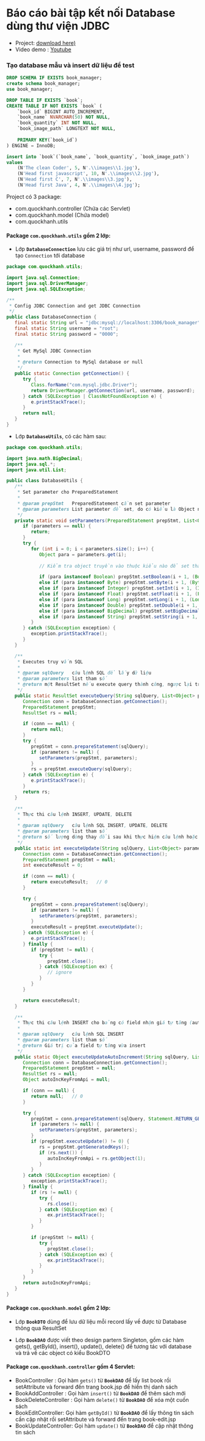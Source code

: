 # Báo cáo bài tập kết nối Database dùng thư viện JDBC

- Project: [download here)](https://raw.githubusercontent.com/quockhanhtn/KShare/master/jdbcConnect18110304.zip)
- Video demo : [Youtube](https://youtu.be/cPW7Sm7l2V4)

### Tạo database mẫu và insert dữ liệu để test

```sql
DROP SCHEMA IF EXISTS book_manager;
create schema book_manager;
use book_manager;

DROP TABLE IF EXISTS `book`;
CREATE TABLE IF NOT EXISTS `book` (
	`book_id` BIGINT AUTO_INCREMENT,
	`book_name` NVARCHAR(50) NOT NULL,
	`book_quantity` INT NOT NULL,
	`book_image_path` LONGTEXT NOT NULL,
    
    PRIMARY KEY(`book_id`)
) ENGINE = InnoDB;

insert into `book`(`book_name`, `book_quantity`, `book_image_path`)
values 
	(N'The clean Coder', 5, N'.\\images\\1.jpg'),
	(N'Head first javascript', 10, N'.\\images\\2.jpg'),
    (N'Head first C', 7, N'.\\images\\3.jpg'),
    (N'Head first Java', 4, N'.\\images\\4.jpg');
```

Project có 3 package:

- com.quockhanh.controller (Chứa các Servlet)
- com.quockhanh.model (Chứa model)
- com.quockhanh.utils
	
#### Package ```com.quockhanh.utils``` gồm 2 lớp:
- Lớp **```DatabaseConnection```** lưu các giá trị như url, username, password để tạo ```Connection``` tới database

```java
package com.quockhanh.utils;

import java.sql.Connection;
import java.sql.DriverManager;
import java.sql.SQLException;

/**
 * Config JDBC Connection and get JDBC Connection
 */
public class DatabaseConnection {
   final static String url = "jdbc:mysql://localhost:3306/book_manager";
   final static String username = "root";
   final static String password = "0000";

   /**
    * Get MySql JDBC Connection
    *
    * @return Connection to MySql database or null
    */
   public static Connection getConnection() {
      try {
         Class.forName("com.mysql.jdbc.Driver");
         return DriverManager.getConnection(url, username, password);
      } catch (SQLException | ClassNotFoundException e) {
         e.printStackTrace();
      }
      return null;
   }
}
```

- Lớp **```DatabaseUtils```**, có các hàm sau:

```java
package com.quockhanh.utils;

import java.math.BigDecimal;
import java.sql.*;
import java.util.List;

public class DatabaseUtils {
   /**
    * Set parameter cho PreparedStatement
    *
    * @param prepStmt   PreparedStatement cần set parameter
    * @param parameters List parameter để set, do có kiểu là Object nên có thể truyền vào nhiều kiểu dữ liệu
    */
   private static void setParameters(PreparedStatement prepStmt, List<Object> parameters) {
      if (parameters == null) {
         return;
      }
      try {
         for (int i = 0; i < parameters.size(); i++) {
            Object para = parameters.get(i);
			
			// Kiểm tra object truyền vào thuộc kiểu nào để set tham số

            if (para instanceof Boolean) prepStmt.setBoolean(i + 1, (Boolean) para);
            else if (para instanceof Byte) prepStmt.setByte(i + 1, (Byte) para);
            else if (para instanceof Integer) prepStmt.setInt(i + 1, (Integer) para);
            else if (para instanceof Float) prepStmt.setFloat(i + 1, (Float) para);
            else if (para instanceof Long) prepStmt.setLong(i + 1, (Long) para);
            else if (para instanceof Double) prepStmt.setDouble(i + 1, (Double) para);
            else if (para instanceof BigDecimal) prepStmt.setBigDecimal(i + 1, (BigDecimal) para);
            else if (para instanceof String) prepStmt.setString(i + 1, (String) para);
         }
      } catch (SQLException exception) {
         exception.printStackTrace();
      }
   }

   /**
    * Executes truy vấn SQL
    *
    * @param sqlQuery   câu lệnh SQL để lấy dữ liệu
    * @param parameters list tham số
    * @return một ResultSet nếu execute query thành công, ngược lại trả về null
    */
   public static ResultSet executeQuery(String sqlQuery, List<Object> parameters) {
      Connection conn = DatabaseConnection.getConnection();
      PreparedStatement prepStmt;
      ResultSet rs = null;

      if (conn == null) {
         return null;
      }
      try {
         prepStmt = conn.prepareStatement(sqlQuery);
         if (parameters != null) {
            setParameters(prepStmt, parameters);
         }
         rs = prepStmt.executeQuery(sqlQuery);
      } catch (SQLException e) {
         e.printStackTrace();
      }
      return rs;
   }

   /**
    * Thực thi câu lệnh INSERT, UPDATE, DELETE
    *
    * @param sqlQuery   câu lệnh SQL INSERT, UPDATE, DELETE
    * @param parameters list tham số
    * @return số lượng dòng thay đổi sau khi thực hiện câu lệnh hoặc 0 nếu thất bại
    */
   public static int executeUpdate(String sqlQuery, List<Object> parameters) {
      Connection conn = DatabaseConnection.getConnection();
      PreparedStatement prepStmt = null;
      int executeResult = 0;

      if (conn == null) {
         return executeResult;   // 0
      }

      try {
         prepStmt = conn.prepareStatement(sqlQuery);
         if (parameters != null) {
            setParameters(prepStmt, parameters);
         }
         executeResult = prepStmt.executeUpdate();
      } catch (SQLException e) {
         e.printStackTrace();
      } finally {
         if (prepStmt != null) {
            try {
               prepStmt.close();
            } catch (SQLException ex) {
               // ignore
            }
         }
      }

      return executeResult;
   }

   /**
    * Thực thi câu lệnh INSERT cho bảng có field nhận giá tự tăng (auto_increament)
    *
    * @param sqlQuery   câu lệnh SQL INSERT
    * @param parameters list tham số
    * @return Giá trị của field tự tăng vừa insert
    */
   public static Object executeUpdateAutoIncrement(String sqlQuery, List<Object> parameters) {
      Connection conn = DatabaseConnection.getConnection();
      PreparedStatement prepStmt = null;
      ResultSet rs = null;
      Object autoIncKeyFromApi = null;

      if (conn == null) {
         return null;   // 0
      }

      try {
         prepStmt = conn.prepareStatement(sqlQuery, Statement.RETURN_GENERATED_KEYS);
         if (parameters != null) {
            setParameters(prepStmt, parameters);
         }
         if (prepStmt.executeUpdate() != 0) {
            rs = prepStmt.getGeneratedKeys();
            if (rs.next()) {
               autoIncKeyFromApi = rs.getObject(1);
            }
         }
      } catch (SQLException exception) {
         exception.printStackTrace();
      } finally {
         if (rs != null) {
            try {
               rs.close();
            } catch (SQLException ex) {
               ex.printStackTrace();
            }
         }

         if (prepStmt != null) {
            try {
               prepStmt.close();
            } catch (SQLException ex) {
               ex.printStackTrace();
            }
         }
      }
      return autoIncKeyFromApi;
   }
}
```

#### Package ```com.quockhanh.model``` gồm 2 lớp: 

- Lớp **```BookDTO```** dùng để lưu dữ liệu mỗi record lấy về được từ Database thông qua ResultSet

- Lớp **```BookDAO```** được viết theo design partern Singleton, gồm các hàm gets(), getById(), insert(), update(), delete() để tương tác với database và trả về các object có kiểu BookDTO

#### Package ```com.quockhanh.controller``` gồm 4 Servlet: 
- BookController : Gọi hàm ```gets()``` từ **```BookDAO```** để lấy list book rồi setAttribute và forward đến trang book.jsp để hiển thị danh sách
- BookAddController : Gọi hàm ```insert()``` từ **```BookDAO```** để thêm sách mới
- BookDeleteController : Gọi hàm ```delete()``` từ **```BookDAO```** để xóa một cuốn sách
- BookEditController: Gọi hàm ```getById()``` từ **```BookDAO```** để lấy thông tin sách cần cập nhật rồi setAttribute và forward đến trang book-edit.jsp
- BookUpdateController: Gọi hàm ```update()``` từ **```BookDAO```** để cập nhật thông tin sách
